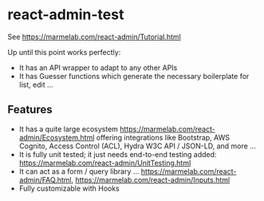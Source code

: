 # react-admin-test

See https://marmelab.com/react-admin/Tutorial.html

Up until this point works perfectly:

- It has an API wrapper to adapt to any other APIs
- It has Guesser functions which generate the necessary boilerplate for list, edit ...

## Features

- It has a quite large ecosystem https://marmelab.com/react-admin/Ecosystem.html offering integrations like Bootstrap, AWS Cognito, Access Control (ACL), Hydra W3C API / JSON-LD, and more ...
- It is fully unit tested; it just needs end-to-end testing added: https://marmelab.com/react-admin/UnitTesting.html
- It can act as a form / query library ... https://marmelab.com/react-admin/FAQ.html, https://marmelab.com/react-admin/Inputs.html
- Fully customizable with Hooks
